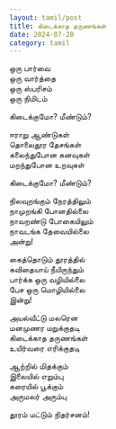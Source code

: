 ```yaml
---
layout: tamil/post
title: கிடைக்காத தருணங்கள்
date: 2024-07-20
category: tamil
---
```


ஒரு பார்வை <br/>
ஒரு வார்த்தை <br/>
ஒரு ஸ்பரிசம் <br/>
ஒரு நிமிடம்

கிடைக்குமோ? மீண்டும்?

ஈராறு ஆண்டுகள் <br/>
தொலைதூர தேசங்கள் <br/>
கலைந்துபோன கனவுகள் <br/>
மறந்துபோன உறவுகள்

கிடைக்குமோ? மீண்டும்?

நிலவுறங்கும் நேரத்திலும் <br/>
நாமுறங்கி போனதில்லை <br/>
நாவறண்டு போகையிலும் <br/>
நாவடங்க தேவையில்லை <br/>
அன்று!

கைத்தொடும் தூரத்தில் <br/>
கவிதையாய் நீயிருந்தும் <br/>
பார்க்க ஒரு வழியில்லை <br/>
பேச ஒரு மொழியில்லை <br/>
இன்று!

அயல்வீட்டு மலரென <br/>
மனமுணர மறுக்குதடி <br/>
கிடைக்காத தருணங்கள் <br/>
உயிர்வரை எரிக்குதடி

ஆற்றில் மிதக்கும் <br/>
இலையில் எறும்பு <br/>
கரையில் பூக்கும் <br/>
அருமலர் அரும்பு

தூரம் மட்டும் நிதர்சனம்!

